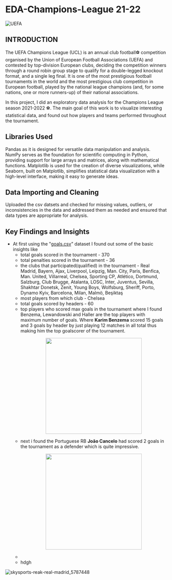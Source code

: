# EDA-Champions-League 21-22
![UEFA](https://github.com/BRUTALXBONG/EDA-Champions-League-21-22/assets/125906962/8adb48dd-8a90-41cd-889c-0ba915ab6bd3)
## INTRODUCTION
The UEFA Champions League (UCL) is an annual club football⚽️ competition organised by the Union of European Football Associations (UEFA) and contested by top-division European clubs, deciding the competition winners through a round robin group stage to qualify for a double-legged knockout format, and a single leg final. It is one of the most prestigious football tournaments in the world and the most prestigious club competition in European football, played by the national league champions (and, for some nations, one or more runners-up) of their national associations.

In this project, I did an exploratory data analysis for the Champions League season 2021-2022 ⚽️. The main goal of this work is to visualize interesting statistical data, and found out how players and teams performed throughout the tournament.

## Libraries Used
Pandas as it is designed for versatile data manipulation and analysis.
NumPy serves as the foundation for scientific computing in Python, providing support for large arrays and matrices, along with mathematical functions. 
Matplotlib is used for the creation of diverse visualizations, while Seaborn, built on Matplotlib, simplifies statistical data visualization with a high-level interface, making it easy to generate ideas.
## Data Importing and Cleaning
Uploaded the csv datsets and checked for missing values, outliers, or inconsistencies in the data and addressed them as needed and ensured that data types are appropriate for analysis.
## Key Findings and Insights
* At first using the "[goals.csv](https://github.com/BRUTALXBONG/EDA-Champions-League-21-22/blob/main/goals.csv)" dataset I found out some of the  basic insights like
    - total goals scored in the tournament - 370
    - total penalties scored in the tournament - 36
    - the clubs that participated(qualified) in the tournament - Real Madrid, Bayern, Ajax, Liverpool, Leipzig,
       Man. City, Paris, Benfica, Man. United, Villarreal,
       Chelsea, Sporting CP, Atlético, Dortmund, Salzburg,
       Club Brugge, Atalanta, LOSC, Inter, Juventus, Sevilla,
       Shakhtar Donetsk, Zenit, Young Boys, Wolfsburg, Sheriff,
       Porto, Dynamo Kyiv, Barcelona, Milan, Malmö, Beşiktaş
    -  most players from which club - Chelsea
    -  total goals scored  by headers - 60
    -  top players who scored max goals in the tournament where I found Benzema, Lewandowski and Haller are the top players with maximum number of goals. Where __Karim Benzema__ scored          15 goals and 3 goals by header by just playing 12 matches in all total thus making him the top goalscorer of the tournament. <p align="center">
  <img src="https://github.com/BRUTALXBONG/EDA-Champions-League-21-22/assets/125906962/bfd8808a-1e2d-4013-bd5b-b432a040e86f"
 width="300">
    - next i found the Portuguese RB __João Cancelo__ had scored 2 goals in the tournament as a defender which is quite impressive. <p align="center">
  <img src="https://github.com/BRUTALXBONG/EDA-Champions-League-21-22/assets/125906962/1e78c80d-87d9-488f-ac5e-f91036d3c45b.FPGg_ifXIAs4xRp.jpg"
 width="300">
    - 
    - hdgh

    

    

 

  






![skysports-reak-real-madrid_5787448](https://github.com/BRUTALXBONG/EDA-Champions-League-21-22/assets/125906962/ce393b67-5628-4b62-8064-b6b4cdc556c1)

